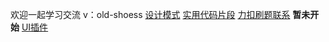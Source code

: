 欢迎一起学习交流 v：old-shoess
[设计模式]("./设计模式")
[实用代码片段]("./codeSnippet")
[力扣刷题联系]("./leetcode")  **暂未开始**
[UI插件]("./UIlibrary")